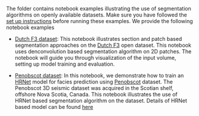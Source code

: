 The folder contains notebook examples illustrating the use of segmentation algorithms on openly available datasets. Make sure you have followed the [set up instructions](../README.md) before running these examples. We provide the following notebook examples 

* [Dutch F3 dataset](notebooks/F3_block_training_and_evaluation_local.ipynb): This notebook illustrates section and patch based segmentation approaches on the [Dutch F3](https://terranubis.com/datainfo/Netherlands-Offshore-F3-Block-Complete) open dataset. This notebook uses denconvolution based segmentation algorithm on 2D patches. The notebook will guide you through visualization of the input volume, setting up model training and evaluation. 


* [Penobscot dataset](notebooks/HRNet_Penobscot_demo_notebook.ipynb): 
In this notebook, we demonstrate how to train an [HRNet](https://github.com/HRNet/HRNet-Semantic-Segmentation) model for facies prediction using [Penobscot](https://terranubis.com/datainfo/Penobscot) dataset. The Penobscot 3D seismic dataset was acquired in the Scotian shelf, offshore Nova Scotia, Canada. This notebook illustrates the use of HRNet based segmentation algorithm on the dataset. Details of HRNet based model can be found [here](https://arxiv.org/abs/1904.04514)

